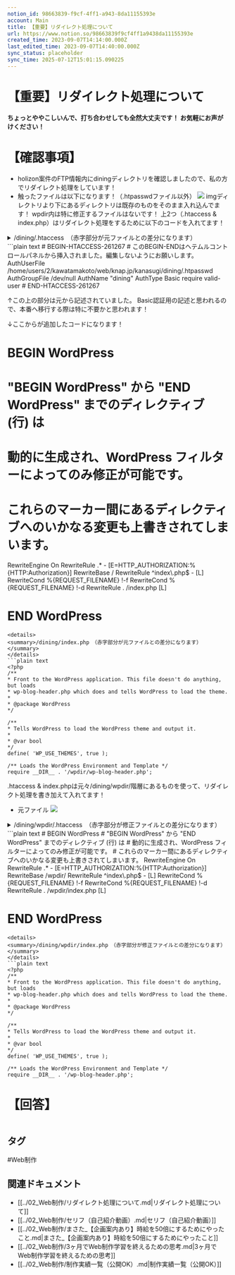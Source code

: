 ```yaml
---
notion_id: 98663839-f9cf-4ff1-a943-8da11155393e
account: Main
title: 【重要】リダイレクト処理について
url: https://www.notion.so/98663839f9cf4ff1a9438da11155393e
created_time: 2023-09-07T14:14:00.000Z
last_edited_time: 2023-09-07T14:40:00.000Z
sync_status: placeholder
sync_time: 2025-07-12T15:01:15.090225
---
```

# 【重要】リダイレクト処理について

**ちょっとややこしいんで、打ち合わせしても全然大丈夫です！
お気軽にお声がけください！**
# 【確認事項】
- holizon案件のFTP情報内にdiningディレクトリを確認しましたので、私の方でリダイレクト処理をしています！
- 触ったファイルは以下になります！（.htpasswdファイル以外）
  ![](https://prod-files-secure.s3.us-west-2.amazonaws.com/736adce6-a3a4-4a64-9f74-d9aa055c96d2/a8c44329-eba3-42df-98f7-bae4d261768f/%E3%82%B9%E3%82%AF%E3%83%AA%E3%83%BC%E3%83%B3%E3%82%B7%E3%83%A7%E3%83%83%E3%83%88_2023-09-07_23.09.42.png?X-Amz-Algorithm=AWS4-HMAC-SHA256&X-Amz-Content-Sha256=UNSIGNED-PAYLOAD&X-Amz-Credential=ASIAZI2LB46672CGFZGH%2F20250719%2Fus-west-2%2Fs3%2Faws4_request&X-Amz-Date=20250719T045258Z&X-Amz-Expires=3600&X-Amz-Security-Token=IQoJb3JpZ2luX2VjEIT%2F%2F%2F%2F%2F%2F%2F%2F%2F%2FwEaCXVzLXdlc3QtMiJHMEUCIBM2egdYhkhvjS3LF%2FuHkHVDeGugdppdKH1wBKHwJ%2FvlAiEA5RkYQygMAzko0XvGJunrsHO5YTEjE9hFAuknOEJ8ZJoqiAQInf%2F%2F%2F%2F%2F%2F%2F%2F%2F%2FARAAGgw2Mzc0MjMxODM4MDUiDOLDCj09VPBX5I1IRCrcA72uUCwUqOSeMO%2BHlfdEImZk6udNmnvzVxZ8CpdgBjeqPJUY0k3PSmjcA3%2FRyqxPvo4N6NIKsyiLKBinsxYUkFeAmsTmmj9Hx70%2FMLvROSjiQSOffUwp7vQK6OnaWX2%2BWODA0n0HTu9PYdmfqj%2FyX0aAE89tcB3o7%2Buf1ziOt0N%2FEm1OUI5nTbF47J0t2mKFHWHiItj77AtMLFC%2FMnnpMgJvArCjLd%2BZ0%2B39iddDuhQ6d2mEZopDDk7Bu5GqXwgLCEPf%2FFftA57IRwsZ%2FkvndoyfUn%2FCGLBUxY%2Fl8111wWjg5LbpUlrzM3NOslPk6nvmYMCV7DWgCW%2BqocXKwuod8GtjWW64a3RDh2ZjdWRJ9Ybl6hoYch%2BDk54GehtM8n5flsPyLmiATqRShxBg%2BpaANH59sxmBYvWcvcXi7OS8KVDYQk34ZgEy5QWvU8co56mK103hCmT9IAdACf69mO7zKu0h%2B8itSwpx1steD5K7gUAh0GJunWEObODsRHvgXZxwuF6l%2FdtLMbD1zYBk7sEovEmfpg6OUnb6Xv0RNb2%2FT6QRggr2hqTivQx%2BMUQxSWjZmpGE0iAaxa%2BdiRheVvbxZrTMTAFlXwU7U1nWKHbnF8meYHxW3QHK8XGrsJYeMICr7MMGOqUB%2BK2XSafdZc%2FS5kQWWYavvqfivYwQOGGL04AGh1Q6EEvbtbr6MFOCtLMbI%2FkHC%2BfyqZu2GQnTS%2Bs5o3%2F2Zu0PzpHKSMj34CZDu%2Fp9DkaRqb73ikaOB3ADgDK9La9nPh0dubkr7%2Btimy%2FdN%2BvEMp61ootubYO4YCd9qPZdKA7LqgnlWN4IN2eb5G6QrHyAu8I6v53M1%2FJmkWpuhB3jPYf7YWi166H2&X-Amz-Signature=5488298e042c9e9b849c5663a799bb0f0027640aaf17f2944e36057447402198&X-Amz-SignedHeaders=host&x-amz-checksum-mode=ENABLED&x-id=GetObject)
imgディレクトリより下にあるディレクトリは既存のものをそのまま入れ込んでます！
wpdir内は特に修正するファイルはないです！
上2つ（.htaccess & index.php）はリダイレクト処理をするために以下のコードを入れてます！
<details>
<summary>/dining/.htaccess　（赤字部分が元ファイルとの差分になります）</summary>
</details>
  ```plain text
# BEGIN-HTACCESS-261267
# このBEGIN-ENDはヘテムルコントロールパネルから挿入されました。編集しないようにお願いします。
AuthUserFile /home/users/2/kawatamakoto/web/knap.jp/kanasugi/dining/.htpasswd
AuthGroupFile /dev/null
AuthName "dining"
AuthType Basic
require valid-user
# END-HTACCESS-261267

↑この上の部分は元から記述されていました。
Basic認証用の記述と思われるので、本番へ移行する際は特に不要かと思われます！

↓ここからが追加したコードになります！

# BEGIN WordPress
# "BEGIN WordPress" から "END WordPress" までのディレクティブ (行) は
# 動的に生成され、WordPress フィルターによってのみ修正が可能です。
# これらのマーカー間にあるディレクティブへのいかなる変更も上書きされてしまいます。
<IfModule mod_rewrite.c>
RewriteEngine On
RewriteRule .* - [E=HTTP_AUTHORIZATION:%{HTTP:Authorization}]
RewriteBase /
RewriteRule ^index\.php$ - [L]
RewriteCond %{REQUEST_FILENAME} !-f
RewriteCond %{REQUEST_FILENAME} !-d
RewriteRule . /index.php [L]
</IfModule>

# END WordPress
  ```
<details>
<summary>/dining/index.php　（赤字部分が元ファイルとの差分になります）</summary>
</details>
  ```plain text
<?php
/**
 * Front to the WordPress application. This file doesn't do anything, but loads
 * wp-blog-header.php which does and tells WordPress to load the theme.
 *
 * @package WordPress
 */

/**
 * Tells WordPress to load the WordPress theme and output it.
 *
 * @var bool
 */
define( 'WP_USE_THEMES', true );

/** Loads the WordPress Environment and Template */
require __DIR__ . '/wpdir/wp-blog-header.php';
  ```
.htaccess & index.phpは元々/dining/wpdir/階層にあるものを使って、リダイレクト処理を書き加えて入れてます！
- 元ファイル
  ![](https://prod-files-secure.s3.us-west-2.amazonaws.com/736adce6-a3a4-4a64-9f74-d9aa055c96d2/6db6b0ec-6c8c-4b57-8ddd-0fe24824e61e/%E3%82%B9%E3%82%AF%E3%83%AA%E3%83%BC%E3%83%B3%E3%82%B7%E3%83%A7%E3%83%83%E3%83%88_2023-09-07_23.35.11.png?X-Amz-Algorithm=AWS4-HMAC-SHA256&X-Amz-Content-Sha256=UNSIGNED-PAYLOAD&X-Amz-Credential=ASIAZI2LB46672CGFZGH%2F20250719%2Fus-west-2%2Fs3%2Faws4_request&X-Amz-Date=20250719T045259Z&X-Amz-Expires=3600&X-Amz-Security-Token=IQoJb3JpZ2luX2VjEIT%2F%2F%2F%2F%2F%2F%2F%2F%2F%2FwEaCXVzLXdlc3QtMiJHMEUCIBM2egdYhkhvjS3LF%2FuHkHVDeGugdppdKH1wBKHwJ%2FvlAiEA5RkYQygMAzko0XvGJunrsHO5YTEjE9hFAuknOEJ8ZJoqiAQInf%2F%2F%2F%2F%2F%2F%2F%2F%2F%2FARAAGgw2Mzc0MjMxODM4MDUiDOLDCj09VPBX5I1IRCrcA72uUCwUqOSeMO%2BHlfdEImZk6udNmnvzVxZ8CpdgBjeqPJUY0k3PSmjcA3%2FRyqxPvo4N6NIKsyiLKBinsxYUkFeAmsTmmj9Hx70%2FMLvROSjiQSOffUwp7vQK6OnaWX2%2BWODA0n0HTu9PYdmfqj%2FyX0aAE89tcB3o7%2Buf1ziOt0N%2FEm1OUI5nTbF47J0t2mKFHWHiItj77AtMLFC%2FMnnpMgJvArCjLd%2BZ0%2B39iddDuhQ6d2mEZopDDk7Bu5GqXwgLCEPf%2FFftA57IRwsZ%2FkvndoyfUn%2FCGLBUxY%2Fl8111wWjg5LbpUlrzM3NOslPk6nvmYMCV7DWgCW%2BqocXKwuod8GtjWW64a3RDh2ZjdWRJ9Ybl6hoYch%2BDk54GehtM8n5flsPyLmiATqRShxBg%2BpaANH59sxmBYvWcvcXi7OS8KVDYQk34ZgEy5QWvU8co56mK103hCmT9IAdACf69mO7zKu0h%2B8itSwpx1steD5K7gUAh0GJunWEObODsRHvgXZxwuF6l%2FdtLMbD1zYBk7sEovEmfpg6OUnb6Xv0RNb2%2FT6QRggr2hqTivQx%2BMUQxSWjZmpGE0iAaxa%2BdiRheVvbxZrTMTAFlXwU7U1nWKHbnF8meYHxW3QHK8XGrsJYeMICr7MMGOqUB%2BK2XSafdZc%2FS5kQWWYavvqfivYwQOGGL04AGh1Q6EEvbtbr6MFOCtLMbI%2FkHC%2BfyqZu2GQnTS%2Bs5o3%2F2Zu0PzpHKSMj34CZDu%2Fp9DkaRqb73ikaOB3ADgDK9La9nPh0dubkr7%2Btimy%2FdN%2BvEMp61ootubYO4YCd9qPZdKA7LqgnlWN4IN2eb5G6QrHyAu8I6v53M1%2FJmkWpuhB3jPYf7YWi166H2&X-Amz-Signature=73eeb614c57ebcd25bcdd356149a6c407c7f441faf827e946b6fd9010b66b193&X-Amz-SignedHeaders=host&x-amz-checksum-mode=ENABLED&x-id=GetObject)
<details>
<summary>/dining/wpdir/.htaccess　（赤字部分が修正ファイルとの差分になります）</summary>
</details>
  ```plain text
# BEGIN WordPress
# "BEGIN WordPress" から "END WordPress" までのディレクティブ (行) は
# 動的に生成され、WordPress フィルターによってのみ修正が可能です。
# これらのマーカー間にあるディレクティブへのいかなる変更も上書きされてしまいます。
<IfModule mod_rewrite.c>
RewriteEngine On
RewriteRule .* - [E=HTTP_AUTHORIZATION:%{HTTP:Authorization}]
RewriteBase /wpdir/
RewriteRule ^index\.php$ - [L]
RewriteCond %{REQUEST_FILENAME} !-f
RewriteCond %{REQUEST_FILENAME} !-d
RewriteRule . /wpdir/index.php [L]
</IfModule>

# END WordPress
  ```
<details>
<summary>/dining/wpdir/index.php　（赤字部分が修正ファイルとの差分になります）</summary>
</details>
  ```plain text
<?php
/**
 * Front to the WordPress application. This file doesn't do anything, but loads
 * wp-blog-header.php which does and tells WordPress to load the theme.
 *
 * @package WordPress
 */

/**
 * Tells WordPress to load the WordPress theme and output it.
 *
 * @var bool
 */
define( 'WP_USE_THEMES', true );

/** Loads the WordPress Environment and Template */
require __DIR__ . '/wp-blog-header.php';
  ```
# 【回答】
```plain text

```

## タグ

#Web制作 

## 関連ドキュメント

- [[../02_Web制作/リダイレクト処理について.md|リダイレクト処理について]]
- [[../02_Web制作/セリフ（自己紹介動画）.md|セリフ（自己紹介動画）]]
- [[../02_Web制作/まさた_【企画案内あり】時給を50倍にするためにやったこと.md|まさた_【企画案内あり】時給を50倍にするためにやったこと]]
- [[../02_Web制作/3ヶ月でWeb制作学習を終えるための思考.md|3ヶ月でWeb制作学習を終えるための思考]]
- [[../02_Web制作/制作実績一覧（公開OK）.md|制作実績一覧（公開OK）]]
